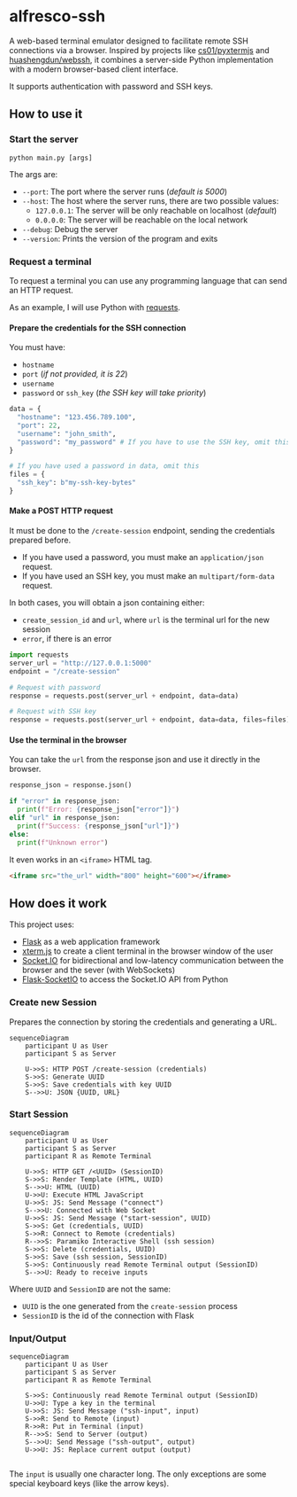 # alfresco-ssh
A web-based terminal emulator designed to facilitate remote SSH connections via a browser. 
Inspired by projects like [cs01/pyxtermjs](https://github.com/cs01/pyxtermjs) and [huashengdun/webssh](https://github.com/huashengdun/webssh), it combines a server-side Python 
implementation with a modern browser-based client interface.

It supports authentication with password and SSH keys.


## How to use it
### Start the server

```shell
python main.py [args]
```

The args are:
- `--port`: The port where the server runs (_default is 5000_)
- `--host`: The host where the server runs, there are two possible values:
    - `127.0.0.1`: The server will be only reachable on localhost (_default_)
    - `0.0.0.0`: The server will be reachable on the local network
- `--debug`: Debug the server
- `--version`: Prints the version of the program and exits

### Request a terminal
To request a terminal you can use any programming language that can send an HTTP request.

As an example, I will use Python with [requests](https://pypi.org/project/requests/).

#### Prepare the credentials for the SSH connection

You must have:
- `hostname`
- `port` (_if not provided, it is 22_)
- `username`
- `password` or `ssh_key` (_the SSH key will take priority_)

```python
data = {
  "hostname": "123.456.789.100",
  "port": 22,
  "username": "john_smith",
  "password": "my_password" # If you have to use the SSH key, omit this
}

# If you have used a password in data, omit this
files = {
  "ssh_key": b"my-ssh-key-bytes"
}
```

#### Make a POST HTTP request

It must be done to the `/create-session` endpoint, sending the credentials prepared before.

- If you have used a password, you must make an `application/json` request.
- If you have used an SSH key, you must make an `multipart/form-data` request.

In both cases, you will obtain a json containing either:
- `create_session_id` and `url`, where `url` is the terminal url for the new session
- `error`, if there is an error

```python
import requests
server_url = "http://127.0.0.1:5000"
endpoint = "/create-session"

# Request with password
response = requests.post(server_url + endpoint, data=data)

# Request with SSH key
response = requests.post(server_url + endpoint, data=data, files=files)
```

#### Use the terminal in the browser
You can take the `url` from the response json and use it directly in the browser.

```python
response_json = response.json()

if "error" in response_json:
  print(f"Error: {response_json["error"]}")
elif "url" in response_json:
  print(f"Success: {response_json["url"]}")
else:
  print(f"Unknown error")
```

It even works in an `<iframe>` HTML tag.

```html
<iframe src="the_url" width="800" height="600"></iframe>
```


## How does it work
This project uses: 
- [Flask](https://flask.palletsprojects.com/en/stable/) as a web application framework
- [xterm.js](https://xtermjs.org/) to create a client terminal in the browser window of the user
- [Socket.IO](https://socket.io/) for bidirectional and low-latency communication between the browser and the sever (with WebSockets)
- [Flask-SocketIO](https://flask-socketio.readthedocs.io/en/latest/) to access the Socket.IO API from Python

### Create new Session
Prepares the connection by storing the credentials and generating a URL. 
```mermaid
sequenceDiagram
    participant U as User
    participant S as Server

    U->>S: HTTP POST /create-session (credentials)
    S->>S: Generate UUID
    S->>S: Save credentials with key UUID
    S-->>U: JSON {UUID, URL}
```

### Start Session
```mermaid
sequenceDiagram
    participant U as User
    participant S as Server
    participant R as Remote Terminal

    U->>S: HTTP GET /<UUID> (SessionID)
    S->>S: Render Template (HTML, UUID)
    S-->>U: HTML (UUID)
    U->>U: Execute HTML JavaScript
    U->>S: JS: Send Message ("connect")
    S-->>U: Connected with Web Socket
    U->>S: JS: Send Message ("start-session", UUID)
    S->>S: Get (credentials, UUID)
    S->>R: Connect to Remote (credentials)
    R-->>S: Paramiko Interactive Shell (ssh session)
    S->>S: Delete (credentials, UUID)
    S->>S: Save (ssh session, SessionID)
    S->>S: Continuously read Remote Terminal output (SessionID)
    S-->>U: Ready to receive inputs
```

Where `UUID` and `SessionID` are not the same:
- `UUID` is the one generated from the `create-session` process
- `SessionID` is the id of the connection with Flask

### Input/Output
```mermaid
sequenceDiagram
    participant U as User
    participant S as Server
    participant R as Remote Terminal

    S->>S: Continuously read Remote Terminal output (SessionID)
    U->>U: Type a key in the terminal
    U->>S: JS: Send Message ("ssh-input", input)
    S->>R: Send to Remote (input)
    R->>R: Put in Terminal (input)
    R-->>S: Send to Server (output)
    S-->>U: Send Message ("ssh-output", output)
    U->>U: JS: Replace current output (output)
    
```

The `input` is usually one character long. 
The only exceptions are some special keyboard keys (like the arrow keys).
